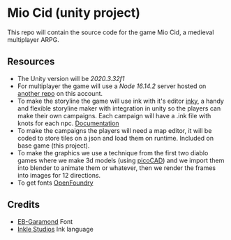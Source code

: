 Mio Cid (unity project)
==================================
This repo will contain the source code for the game Mio Cid, a medieval multiplayer ARPG.

Resources
--------------------
- The Unity version will be _2020.3.32f1_
- For multiplayer the game will use a _Node 16.14.2_ server hosted on [another repo](https://github.com/TortitasT/Cid-Server) on this account.
- To make the storyline the game will use ink with it's editor [inky](https://www.inklestudios.com/ink/), a handy and flexible storyline maker with integration in unity so the players can make their own campaigns. Each campaign will have a .ink file with knots for each npc. [Documentation](https://github.com/inkle/ink/blob/master/Documentation/RunningYourInk.md#getting-started-with-the-runtime-api)
- To make the campaigns the players will need a map editor, it will be coded to store tiles on a json and load them on runtime. Included on base game (this project).
- To make the graphics we use a technique from the first two diablo games where we make 3d models (using [picoCAD](https://johanpeitz.itch.io/picocad)) and we import them into blender to animate them or whatever, then we render the frames into images for 12 directions.
- To get fonts [OpenFoundry](https://open-foundry.com/fonts)

Credits
-------
- [EB-Garamond](https://github.com/georgd/EB-Garamond) Font
- [Inkle Studios](https://www.inklestudios.com/) Ink language
